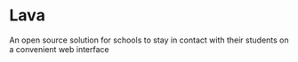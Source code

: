 # Lava
An open source solution for schools to stay in contact with their students on a convenient web interface
